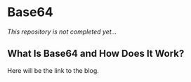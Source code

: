 # Base64 

_This repository is not completed yet..._

## What Is Base64 and How Does It Work?

Here will be the link to the blog.

